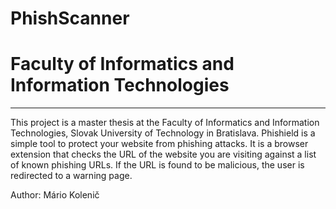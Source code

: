 # PhishScanner
# Faculty of Informatics and Information Technologies

---

This project is a master thesis at the Faculty of Informatics and Information Technologies, Slovak University of Technology in Bratislava.
Phishield is a simple tool to protect your website from phishing attacks.
It is a browser extension that checks the URL of the website you are visiting against a list of known phishing URLs. If the URL is found to be malicious, the user is redirected to a warning page.

Author: Mário Kolenič
